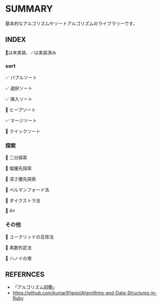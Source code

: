# SUMMARY
基本的なアルゴリズムやソートアルゴリズムのライブラリーです。

## INDEX
🔵は未実装、✅は実装済み

### sort
✅ バブルソート

✅ 選択ソート

✅ 挿入ソート

🔵 ヒープソート

✅ マージソート

🔵 クイックソート

### 探索
🔵 二分探索

🔵 幅優先探索

🔵 深さ優先探索

🔵 ベルマンフォード法

🔵 ダイクストラ法

🔵 A*

### その他
🔵 ユークリッドの互除法

🔵 素数判定法

🔵 ハノイの塔

## REFERNCES
- 「アルゴリズム図鑑」
- https://github.com/kumar91gopi/Algorithms-and-Data-Structures-in-Ruby
